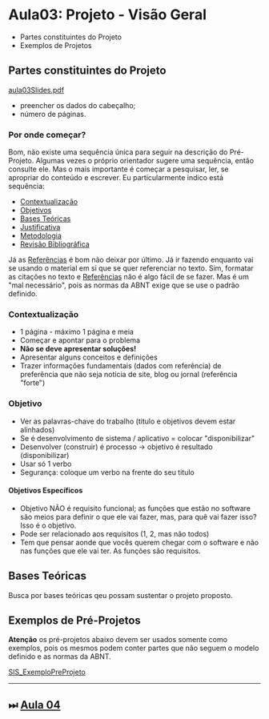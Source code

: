 # Aula03: Projeto - Visão Geral

- Partes constituintes do Projeto  
- Exemplos de Projetos  

## Partes constituintes do Projeto

[aula03Slides.pdf](aula03Slides.pdf "aula03Slides.pdf")  

- preencher os dados do cabeçalho;  
- número de páginas.  

### Por onde começar?

Bom, não existe uma sequência única para seguir na descrição do Pré-Projeto. Algumas vezes o próprio orientador sugere uma sequência, então consulte ele. Mas o mais importante é começar a pesquisar, ler, se apropriar do conteúdo e escrever. Eu particularmente indico está sequência:

- [Contextualização](#contextualização "Contextualização")  
- [Objetivos](#objetivo "Objetivos")  
- [Bases Teóricas](#bases-teóricas "Bases Teóricas")  
- [Justificativa](./aula04Anotacoes.md#justificativa "Justificativa")  
- [Metodologia](./aula04Anotacoes.md#metodologia "Metodologia")  
- [Revisão Bibliográfica](./aula04Anotacoes.md#revisão-bibliográfica "Revisão Bibliográfica")  

Já as [Referências](./aula04Anotacoes.md#referências "Referências") é bom não deixar por último. Já ir fazendo enquanto vai se usando o material em si que se quer referenciar no texto. Sim, formatar as citações no texto e [Referências](./aula04Anotacoes.md#referências "Referências") não é algo fácil de se fazer. Mas é um "mal necessário", pois as normas da ABNT exige que se use o padrão definido.

### Contextualização

- 1 página - máximo 1 página e meia  
- Começar e apontar para o problema  
- **Não se deve apresentar soluções!**  
- Apresentar alguns conceitos e definições  
- Trazer informações fundamentais (dados com referência) de preferência que não seja notícia de site, blog ou jornal (referência "forte")  

### Objetivo

- Ver as palavras-chave do trabalho (titulo e objetivos devem estar alinhados)  
- Se é desenvolvimento de sistema / aplicativo = colocar "disponibilizar"  
- Desenvolver (construir) é processo -> objetivo é resultado (disponibilizar)  
- Usar só 1 verbo  
- Segurança: coloque um verbo na frente do seu titulo  

#### Objetivos Específicos

- Objetivo NÃO é requisito funcional; as funções que estão no software são meios para definir o que ele vai fazer, mas, para quê vai fazer isso? Isso é o objetivo.  
- Pode ser relacionado aos requisitos (1, 2, mas não todos)
- Tem que pensar aonde que vocês querem chegar com o software e não nas funções que ele vai ter. As funções são requisitos.

## Bases Teóricas

Busca por bases teóricas qeu possam sustentar o projeto proposto.  

## Exemplos de Pré-Projetos

**Atenção** os pré-projetos abaixo devem ser usados somente como exemplos, pois os mesmos podem conter partes que não seguem o modelo definido e as normas da ABNT.

[SIS_ExemploPreProjeto](../Exemplos/ "SIS_ExemploPreProjeto")  

----------

## ⏭ [Aula 04](./aula04Anotacoes.md "Aula 04")  

<!--
[FIXME: arrumar as fontes bibliográficas]  
## Principais Referências Bibliográficas​
-->